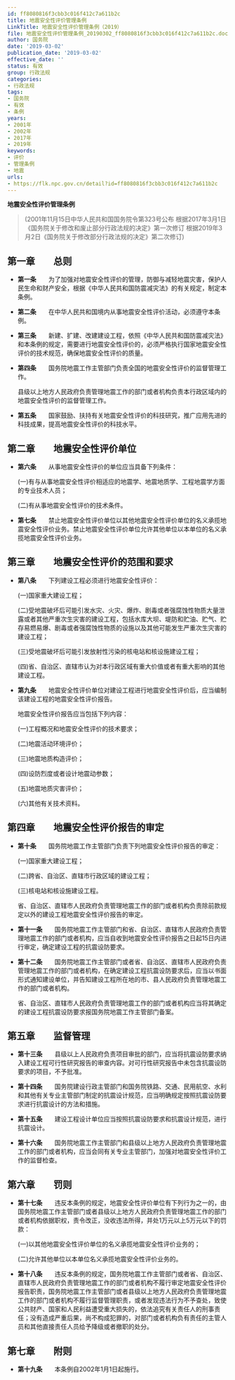 ```yaml
---
id: ff8080816f3cbb3c016f412c7a611b2c
title: 地震安全性评价管理条例
LinkTitle: 地震安全性评价管理条例（2019）
file: 地震安全性评价管理条例_20190302_ff8080816f3cbb3c016f412c7a611b2c.docx
author: 国务院
date: '2019-03-02'
publication_date: '2019-03-02'
effective_date: ''
status: 有效
group: 行政法规
categories:
- 行政法规
tags:
- 国务院
- 有效
- 条例
years:
- 2001年
- 2002年
- 2017年
- 2019年
keywords:
- 评价
- 管理条例
- 地震
urls:
- https://flk.npc.gov.cn/detail?id=ff8080816f3cbb3c016f412c7a611b2c
---
```


**地震安全性评价管理条例**

> (2001年11月15日中华人民共和国国务院令第323号公布 根据2017年3月1日《国务院关于修改和废止部分行政法规的决定》第一次修订 根据2019年3月2日《国务院关于修改部分行政法规的决定》第二次修订)

## 第一章　　总则

- **第一条**　　为了加强对地震安全性评价的管理，防御与减轻地震灾害，保护人民生命和财产安全，根据《中华人民共和国防震减灾法》的有关规定，制定本条例。

- **第二条**　　在中华人民共和国境内从事地震安全性评价活动，必须遵守本条例。

- **第三条**　　新建、扩建、改建建设工程，依照《中华人民共和国防震减灾法》和本条例的规定，需要进行地震安全性评价的，必须严格执行国家地震安全性评价的技术规范，确保地震安全性评价的质量。

- **第四条**　　国务院地震工作主管部门负责全国的地震安全性评价的监督管理工作。

  县级以上地方人民政府负责管理地震工作的部门或者机构负责本行政区域内的地震安全性评价的监督管理工作。

- **第五条**　　国家鼓励、扶持有关地震安全性评价的科技研究，推广应用先进的科技成果，提高地震安全性评价的科技水平。

## 第二章　　地震安全性评价单位

- **第六条**　　从事地震安全性评价的单位应当具备下列条件：

  (一)有与从事地震安全性评价相适应的地震学、地震地质学、工程地震学方面的专业技术人员；

  (二)有从事地震安全性评价的技术条件。

- **第七条**　　禁止地震安全性评价单位以其他地震安全性评价单位的名义承揽地震安全性评价业务。禁止地震安全性评价单位允许其他单位以本单位的名义承揽地震安全性评价业务。

## 第三章　　地震安全性评价的范围和要求

- **第八条**　　下列建设工程必须进行地震安全性评价：

  (一)国家重大建设工程；

  (二)受地震破坏后可能引发水灾、火灾、爆炸、剧毒或者强腐蚀性物质大量泄露或者其他严重次生灾害的建设工程，包括水库大坝、堤防和贮油、贮气、贮存易燃易爆、剧毒或者强腐蚀性物质的设施以及其他可能发生严重次生灾害的建设工程；

  (三)受地震破坏后可能引发放射性污染的核电站和核设施建设工程；

  (四)省、自治区、直辖市认为对本行政区域有重大价值或者有重大影响的其他建设工程。

- **第九条**　　地震安全性评价单位对建设工程进行地震安全性评价后，应当编制该建设工程的地震安全性评价报告。

  地震安全性评价报告应当包括下列内容：

  (一)工程概况和地震安全性评价的技术要求；

  (二)地震活动环境评价；

  (三)地震地质构造评价；

  (四)设防烈度或者设计地震动参数；

  (五)地震地质灾害评价；

  (六)其他有关技术资料。

## 第四章　　地震安全性评价报告的审定

- **第十条**　　国务院地震工作主管部门负责下列地震安全性评价报告的审定：

  (一)国家重大建设工程；

  (二)跨省、自治区、直辖市行政区域的建设工程；

  (三)核电站和核设施建设工程。

  省、自治区、直辖市人民政府负责管理地震工作的部门或者机构负责除前款规定以外的建设工程地震安全性评价报告的审定。

- **第十一条**　　国务院地震工作主管部门和省、自治区、直辖市人民政府负责管理地震工作的部门或者机构，应当自收到地震安全性评价报告之日起15日内进行审定，确定建设工程的抗震设防要求。

- **第十二条**　　国务院地震工作主管部门或者省、自治区、直辖市人民政府负责管理地震工作的部门或者机构，在确定建设工程抗震设防要求后，应当以书面形式通知建设单位，并告知建设工程所在地的市、县人民政府负责管理地震工作的部门或者机构。

  省、自治区、直辖市人民政府负责管理地震工作的部门或者机构应当将其确定的建设工程抗震设防要求报国务院地震工作主管部门备案。

## 第五章　　监督管理

- **第十三条**　　县级以上人民政府负责项目审批的部门，应当将抗震设防要求纳入建设工程可行性研究报告的审查内容。对可行性研究报告中未包含抗震设防要求的项目，不予批准。

- **第十四条**　　国务院建设行政主管部门和国务院铁路、交通、民用航空、水利和其他有关专业主管部门制定的抗震设计规范，应当明确规定按照抗震设防要求进行抗震设计的方法和措施。

- **第十五条**　　建设工程设计单位应当按照抗震设防要求和抗震设计规范，进行抗震设计。

- **第十六条**　　国务院地震工作主管部门和县级以上地方人民政府负责管理地震工作的部门或者机构，应当会同有关专业主管部门，加强对地震安全性评价工作的监督检查。

## 第六章　　罚则

- **第十七条**　　违反本条例的规定，地震安全性评价单位有下列行为之一的，由国务院地震工作主管部门或者县级以上地方人民政府负责管理地震工作的部门或者机构依据职权，责令改正，没收违法所得，并处1万元以上5万元以下的罚款：

  (一)以其他地震安全性评价单位的名义承揽地震安全性评价业务的；

  (二)允许其他单位以本单位名义承揽地震安全性评价业务的。

- **第十八条**　　违反本条例的规定，国务院地震工作主管部门或者省、自治区、直辖市人民政府负责管理地震工作的部门或者机构不履行审定地震安全性评价报告职责，国务院地震工作主管部门或者县级以上地方人民政府负责管理地震工作的部门或者机构不履行监督管理职责，或者发现违法行为不予查处，致使公共财产、国家和人民利益遭受重大损失的，依法追究有关责任人的刑事责任；没有造成严重后果，尚不构成犯罪的，对部门或者机构负有责任的主管人员和其他直接责任人员给予降级或者撤职的处分。

## 第七章　　附则

- **第十九条**　　本条例自2002年1月1日起施行。
